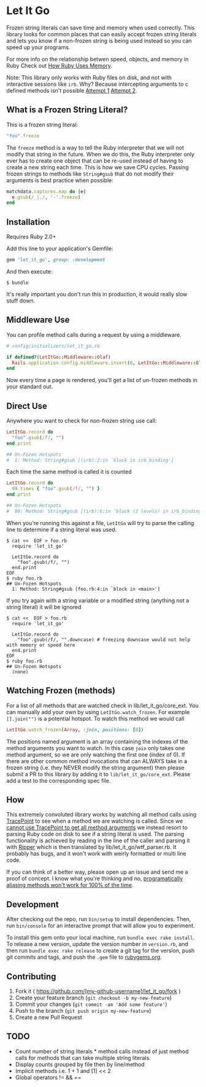 # Let It Go

Frozen string literals can save time and memory when used correctly. This library looks for common places that can easily accept frozen string literals and lets you know if a non-frozen string is being used instead so you can speed up your programs.

For more info on the relationship betwen speed, objects, and memory in Ruby Check out [How Ruby Uses Memory](http://www.schneems.com/2015/05/11/how-ruby-uses-memory.html).

Note: This library only works with Ruby files on disk, and not with interactive sessions like `irb`. Why? Because intercepting arguments to c defined methods isn't possible [Attempt 1](http://stackoverflow.com/questions/30512945/programmatically-alias-method-that-uses-global-variable) [Attempt 2](http://stackoverflow.com/questions/30584454/get-method-arguments-using-rubys-tracepoint).

## What is a Frozen String Literal?

This is a frozen string literal:

```ruby
"foo".freeze
```

The `freeze` method is a way to tell  the Ruby interpreter that we will not modify that string in the future. When we do this, the Ruby interpreter only ever has to create one object that can be re-used instead of having to create a new string each time. This is how we save CPU cycles. Passing frozen strings to methods like `String#gsub` that do not modify their arguments is best practice when possible:

```ruby
matchdata.captures.map do |e|
  e.gsub(/_|,/, '-'.freeze)
end
```

## Installation

Requires Ruby 2.0+

Add this line to your application's Gemfile:

```ruby
gem 'let_it_go', group: :development
```

And then execute:

    $ bundle

It's really important you don't run this in production, it would really slow stuff down.


## Middleware Use

You can profile method calls during a request by using a middleware.


```ruby
# config/initializers/let_it_go.rb

if defined?(LetItGo::Middleware::Olaf)
  Rails.application.config.middleware.insert(0, LetItGo::Middleware::Olaf)
end
```

Now every time a page is rendered, you'll get a list of un-frozen methods in your standard out.

## Direct Use

Anywhere you want to check for non-frozen string use call:

```ruby
LetItGo.record do
  "foo".gsub(/f/, "")
end.print

## Un-Fozen Hotspots
#  1: Method: String#gsub [(irb):2:in `block in irb_binding']
```

Each time the same method is called it is counted

```ruby
LetItGo.record do
  99.times { "foo".gsub(/f/, "") }
end.print

## Un-Fozen Hotspots
#  99: Method: String#gsub [(irb):6:in `block (2 levels) in irb_binding']
```

When you're running this against a file, `LetItGo` will try to parse the calling line to determine if a string literal was used.

```
$ cat <<  EOF > foo.rb
  require 'let_it_go'

  LetItGo.record do
    "foo".gsub(/f/, "")
  end.print
EOF
$ ruby foo.rb
## Un-Fozen Hotspots
  1: Method: String#gsub [foo.rb:4:in `block in <main>']
```

If you try again with a string variable or a modified string (anything not a string literal) it will be ignored

```
$ cat <<  EOF > foo.rb
  require 'let_it_go'

  LetItGo.record do
    "foo".gsub(/f/, "".downcase) # freezing downcase would not help with memory or speed here
  end.print
EOF
$ ruby foo.rb
## Un-Fozen Hotspots
  (none)
```

## Watching Frozen (methods)

For a list of all methods that are watched check in lib/let_it_go/core_ext. You can manually add your own by using `LetItGo.watch_frozen`. For example `[].join("")` is a potential hotspot. To watch this method we would call

```ruby
LetItGo.watch_frozen(Array, :join, positions: [0])
```

The positions named argument is an array containing the indexes of the method arguments you want to watch. In this case `join` only takes one method argument, so we are only watching the first one (index of 0). If there are other common method invocations that can ALWAYS take in a frozen string (i.e. they NEVER modify the string argument) then please submit a PR to this library by adding it to `lib/let_it_go/core_ext`. Please add a test to the corresponding spec file.

## How

This extremely convoluted library works by watching all method calls using [TracePoint](http://ruby-doc.org/core-2.2.2/TracePoint.html) to see when a method we are watching is called. Since we [cannot use TracePoint to get all method arguments](http://stackoverflow.com/questions/30584454/get-method-arguments-using-rubys-tracepoint) we instead resort to parsing Ruby code on disk to see if a string literal is used. The parsing functionality is achieved by reading in the line of the caller and parsing it with [Ripper](http://ruby-doc.org/stdlib-2.2.2/libdoc/ripper/rdoc/Ripper.html) which is then translated by lib/let_it_go/wtf_parser.rb. It probably has bugs, and it won't work with weirly formatted or multi line code.

If you can think of a better way, please open up an issue and send me a proof of concept. I know what you're thinking and no, [programatically aliasing methods won't work for 100% of the time](http://stackoverflow.com/questions/30512945/programmatically-alias-method-that-uses-global-variable).

## Development

After checking out the repo, run `bin/setup` to install dependencies. Then, run `bin/console` for an interactive prompt that will allow you to experiment.

To install this gem onto your local machine, run `bundle exec rake install`. To release a new version, update the version number in `version.rb`, and then run `bundle exec rake release` to create a git tag for the version, push git commits and tags, and push the `.gem` file to [rubygems.org](https://rubygems.org).

## Contributing

1. Fork it ( https://github.com/[my-github-username]/let_it_go/fork )
2. Create your feature branch (`git checkout -b my-new-feature`)
3. Commit your changes (`git commit -am 'Add some feature'`)
4. Push to the branch (`git push origin my-new-feature`)
5. Create a new Pull Request


## TODO

- Count number of string literals * method calls instead of just method calls for methods that can take multiple string literals.
- Display counts grouped by file then by line/method
- Implicit methods i.e. 1 + 1 and [1] << 2
- Global operators != && ==
